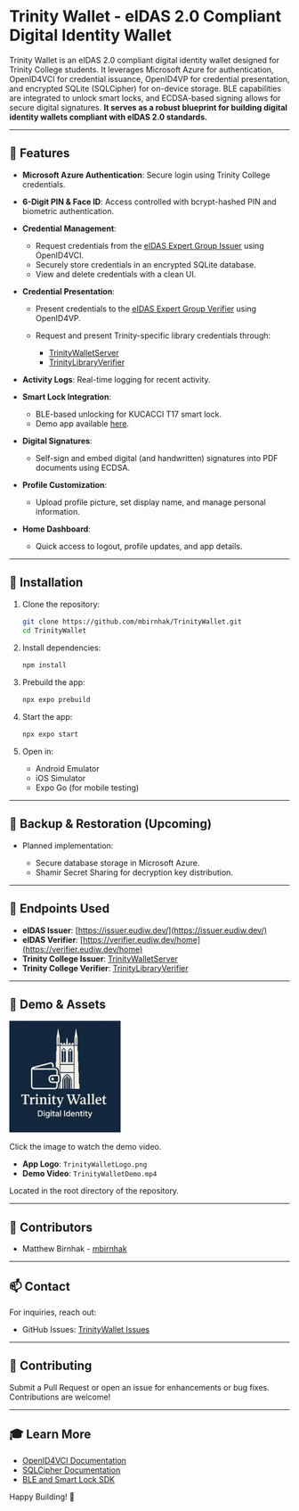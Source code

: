 # Trinity Wallet - eIDAS 2.0 Compliant Digital Identity Wallet

Trinity Wallet is an eIDAS 2.0 compliant digital identity wallet designed for Trinity College students. It leverages Microsoft Azure for authentication, OpenID4VCI for credential issuance, OpenID4VP for credential presentation, and encrypted SQLite (SQLCipher) for on-device storage. BLE capabilities are integrated to unlock smart locks, and ECDSA-based signing allows for secure digital signatures. **It serves as a robust blueprint for building digital identity wallets compliant with eIDAS 2.0 standards.**

---

## 🚀 **Features**

* **Microsoft Azure Authentication**: Secure login using Trinity College credentials.
* **6-Digit PIN & Face ID**: Access controlled with bcrypt-hashed PIN and biometric authentication.
* **Credential Management**:

  * Request credentials from the [eIDAS Expert Group Issuer](https://issuer.eudiw.dev/) using OpenID4VCI.
  * Securely store credentials in an encrypted SQLite database.
  * View and delete credentials with a clean UI.
* **Credential Presentation**:

  * Present credentials to the [eIDAS Expert Group Verifier](https://verifier.eudiw.dev/home) using OpenID4VP.
  * Request and present Trinity-specific library credentials through:

    * [TrinityWalletServer](https://github.com/mbirnhak/TrinityWalletServer)
    * [TrinityLibraryVerifier](https://github.com/mbirnhak/TrinityLibraryVerifier)
* **Activity Logs**: Real-time logging for recent activity.
* **Smart Lock Integration**:

  * BLE-based unlocking for KUCACCI T17 smart lock.
  * Demo app available [here](https://github.com/mbirnhak/DemoLock).
* **Digital Signatures**:

  * Self-sign and embed digital (and handwritten) signatures into PDF documents using ECDSA.
* **Profile Customization**:

  * Upload profile picture, set display name, and manage personal information.
* **Home Dashboard**:

  * Quick access to logout, profile updates, and app details.

---

## 🔧 **Installation**

1. Clone the repository:

   ```bash
   git clone https://github.com/mbirnhak/TrinityWallet.git
   cd TrinityWallet
   ```

2. Install dependencies:

   ```bash
   npm install
   ```

3. Prebuild the app:

   ```bash
   npx expo prebuild
   ```

4. Start the app:

   ```bash
   npx expo start
   ```

5. Open in:

   * Android Emulator
   * iOS Simulator
   * Expo Go (for mobile testing)

---

## 🔐 **Backup & Restoration (Upcoming)**

* Planned implementation:

  * Secure database storage in Microsoft Azure.
  * Shamir Secret Sharing for decryption key distribution.

---

## 📡 **Endpoints Used**

* **eIDAS Issuer**: [https://issuer.eudiw.dev/](https://issuer.eudiw.dev/)
* **eIDAS Verifier**: [https://verifier.eudiw.dev/home](https://verifier.eudiw.dev/home)
* **Trinity College Issuer**: [TrinityWalletServer](https://github.com/mbirnhak/TrinityWalletServer)
* **Trinity College Verifier**: [TrinityLibraryVerifier](https://github.com/mbirnhak/TrinityLibraryVerifier)

---

## 📱 **Demo & Assets**

<a href="./TrinityWalletDemo.mp4">
  <img src="./TrinityWalletLogo.png" alt="Trinity Wallet Demo" width="200" />
</a>

Click the image to watch the demo video.
* **App Logo**: `TrinityWalletLogo.png`
* **Demo Video**: `TrinityWalletDemo.mp4`

Located in the root directory of the repository.

---

## 👥 **Contributors**

* Matthew Birnhak - [mbirnhak](https://github.com/mbirnhak)

---

## 📫 **Contact**

For inquiries, reach out:

* GitHub Issues: [TrinityWallet Issues](https://github.com/mbirnhak/TrinityWallet/issues)

---

## 🔄 **Contributing**

Submit a Pull Request or open an issue for enhancements or bug fixes. Contributions are welcome!

---

## 🎓 **Learn More**

* [OpenID4VCI Documentation](https://openid.net/connect/)
* [SQLCipher Documentation](https://www.zetetic.net/sqlcipher/)
* [BLE and Smart Lock SDK](https://github.com/mbirnhak/DemoLock)

Happy Building! 🚀